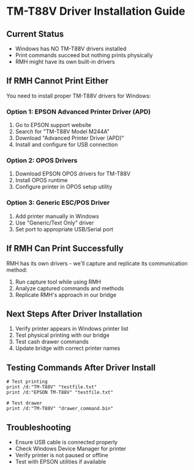 # TM-T88V Driver Installation Guide

## Current Status
- Windows has NO TM-T88V drivers installed
- Print commands succeed but nothing prints physically
- RMH might have its own built-in drivers

## If RMH Cannot Print Either
You need to install proper TM-T88V drivers for Windows:

### Option 1: EPSON Advanced Printer Driver (APD)
1. Go to EPSON support website
2. Search for "TM-T88V Model M244A"
3. Download "Advanced Printer Driver (APD)"
4. Install and configure for USB connection

### Option 2: OPOS Drivers
1. Download EPSON OPOS drivers for TM-T88V
2. Install OPOS runtime
3. Configure printer in OPOS setup utility

### Option 3: Generic ESC/POS Driver
1. Add printer manually in Windows
2. Use "Generic/Text Only" driver
3. Set port to appropriate USB/Serial port

## If RMH Can Print Successfully
RMH has its own drivers - we'll capture and replicate its communication method:

1. Run capture tool while using RMH
2. Analyze captured commands and methods
3. Replicate RMH's approach in our bridge

## Next Steps After Driver Installation
1. Verify printer appears in Windows printer list
2. Test physical printing with our bridge
3. Test cash drawer commands
4. Update bridge with correct printer names

## Testing Commands After Driver Install
```batch
# Test printing
print /d:"TM-T88V" "testfile.txt"
print /d:"EPSON TM-T88V" "testfile.txt"

# Test drawer
print /d:"TM-T88V" "drawer_command.bin"
```

## Troubleshooting
- Ensure USB cable is connected properly
- Check Windows Device Manager for printer
- Verify printer is not paused or offline
- Test with EPSON utilities if available